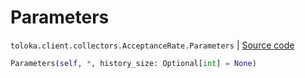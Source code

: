 # Parameters
`toloka.client.collectors.AcceptanceRate.Parameters` | [Source code](https://github.com/Toloka/toloka-kit/blob/v1.2.0/src/client/collectors.py#L126)

```python
Parameters(self, *, history_size: Optional[int] = None)
```

